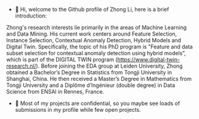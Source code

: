 - 👋 Hi, welcome to the Github profile of Zhong Li, here is a brief introduction:

Zhong's research interests lie primarily in the areas of Machine Learning and Data Mining. 
His current work centers around Feature Selection, Instance Selection, Contextual Anomaly Detection, Hybrid Models and Digital Twin.
Specifically, the topic of his PhD program is "Feature and data subset selection for contextual anomaly detection using hybrid models”, 
which is part of the DIGITAL TWIN program (https://www.digital-twin-research.nl/). Before joining the EDA group at Leiden University, 
Zhong obtained a Bachelor’s Degree in Statistics from Tongji University in Shanghai, China.
He then received a Master’s Degree in Mathematics from Tongji University and a Diplôme d’Ingénieur (double degree) in Data Science from ENSAI in Rennes, France.

- 🔐 Most of my projects are confidential, so you maybe see loads of submissions in my profile while few open projects.


<!---
ZhongLIFR/ZhongLIFR is a ✨ special ✨ repository because its `README.md` (this file) appears on your GitHub profile.
You can click the Preview link to take a look at your changes.
--->

